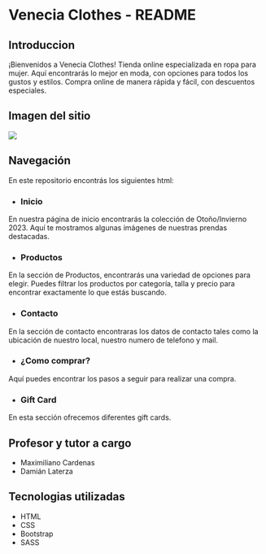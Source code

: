 # Venecia Clothes - README

## Introduccion
¡Bienvenidos a Venecia Clothes! Tienda online especializada en ropa para mujer. Aquí encontrarás lo mejor en moda, con opciones para todos los gustos y estilos. Compra online de manera rápida y fácil, con descuentos especiales. 
## Imagen del sitio 

![](https://i.postimg.cc/Bn6cv9g6/venecia-captura.png)

## Navegación
En este repositorio encontrás los siguientes html:

- ### Inicio
En nuestra página de inicio encontrarás la colección de Otoño/Invierno 2023. Aquí te mostramos algunas imágenes de nuestras prendas destacadas.

- ### Productos
En la sección de Productos, encontrarás una variedad de opciones para elegir. Puedes filtrar los productos por categoría, talla y precio para encontrar exactamente lo que estás buscando.

- ### Contacto
En la sección de contacto encontraras los datos de contacto tales como la ubicación de nuestro local, nuestro numero de telefono y mail.

- ### ¿Como comprar?
Aquí puedes encontrar los pasos a seguir para realizar una compra.

- ### Gift Card
En esta sección ofrecemos diferentes gift cards.

## Profesor y tutor a cargo
- Maximiliano Cardenas
- Damián Laterza

## Tecnologias utilizadas
- HTML
- CSS
- Bootstrap
- SASS
 
